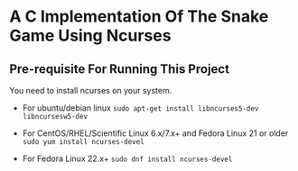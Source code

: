 # A C Implementation Of The Snake Game Using Ncurses

## Pre-requisite For Running This Project
You need to install ncurses on your system. 

* For ubuntu/debian linux
`sudo apt-get install libncurses5-dev libncursesw5-dev`

* For CentOS/RHEL/Scientific Linux 6.x/7.x+ and Fedora Linux 21 or older
`sudo yum install ncurses-devel`

* For Fedora Linux 22.x+
`sudo dnf install ncurses-devel`
